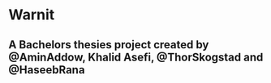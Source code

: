 # Warnit

## A Bachelors thesies project created by @AminAddow, Khalid Asefi, @ThorSkogstad and @HaseebRana

